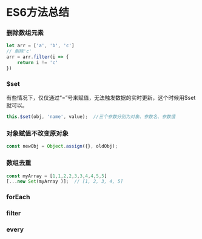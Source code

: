 # ES6方法总结

### 删除数组元素

```javascript
let arr = ['a', 'b', 'c']
// 删除'c'
arr = arr.filter(i => {
    return i != 'c'
})
```

### $set

有些情况下，仅仅通过“=”号来赋值，无法触发数据的实时更新，这个时候用$set就可以。

```javascript
this.$set(obj, 'name', value);  //三个参数分别为对象、参数名、参数值
```

### 对象赋值不改变原对象

```javascript
const newObj = Object.assign({}, oldObj);
```

### 数组去重
```javascript
const myArray = [1,1,2,2,3,3,4,4,5,5]
[...new Set(myArray )];  // [1, 2, 3, 4, 5]
```

### forEach

### filter

### every

